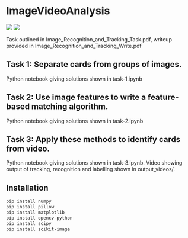 # ImageVideoAnalysis

![](https://github.com/olisheldon/ImageVideoAnalysis/tree/main/output_videos/results-gif-001.gif)
![](https://github.com/olisheldon/ImageVideoAnalysis/tree/main/output_images/obj001_049.jpg)

Task outlined in Image_Recognition_and_Tracking_Task.pdf, writeup provided in Image_Recognition_and_Tracking_Write.pdf

## Task 1: Separate cards from groups of images.

Python notebook giving solutions shown in task-1.ipynb

## Task 2: Use image features to write a feature-based matching algorithm.

Python notebook giving solutions shown in task-2.ipynb


## Task 3: Apply these methods to identify cards from video.

Python notebook giving solutions shown in task-3.ipynb. Video showing output of tracking, recognition and labelling shown in output_videos/.


## Installation
```bash
pip install numpy
pip install pillow
pip install matplotlib
pip install opencv-python
pip install scipy
pip install scikit-image
```
